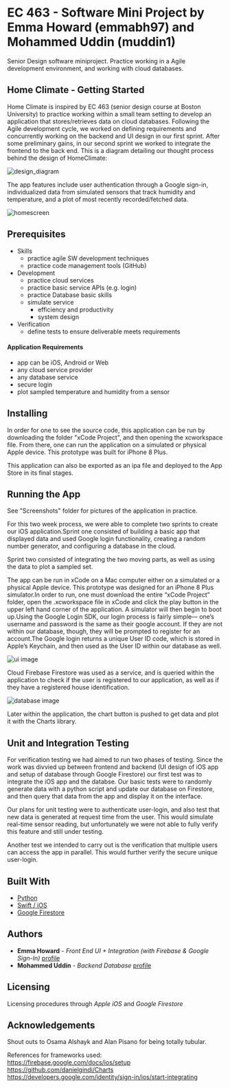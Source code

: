 # EC 463 - Software Mini Project by Emma Howard (emmabh97) and Mohammed Uddin (muddin1)
Senior Design software miniproject. Practice working in a Agile development environment, and working with cloud databases.

## Home Climate - Getting Started

Home Climate is inspired by EC 463 (senior design course at Boston University) to practice working within a small team setting to develop an application that stores/retrieves data on cloud databases. Following the Agile development cycle, we worked on defining requirements and concurrently working on the backend and UI design in our first sprint. After some preliminary gains, in our second sprint we worked to integrate the frontend to the back end. This is a diagram detailing our thought process behind the design of HomeClimate:

![design_diagram](https://github.com/MohUddin/SoftwareMiniProject_emmah_muddin/blob/master/Screenshots/block_diagram.JPG)

The app features include user authentication through a Google sign-in, individualized data from simulated sensors that track humidity and temperature, and a plot of most recently recorded/fetched data. 

![homescreen](https://github.com/MohUddin/SoftwareMiniProject_emmah_muddin/blob/master/Screenshots/Screen%20Shot%202018-09-19%20at%205.48.01%20PM.png)
                                            

## Prerequisites
* Skills
    * practice agile SW development techniques
    * practice code management tools (GitHub)
* Development
   * practice cloud services
   * practice basic service APIs (e.g. login)
   * practice Database basic skills
   * simulate service
      * efficiency and productivity
      * system design
* Verification
   * define tests to ensure deliverable meets requirements

#### Application Requirements ####

* app can be iOS, Android or Web
* any cloud service provider
* any database service
* secure login
* plot sampled temperature and humidity from a sensor 
    

## Installing

In order for one to see the source code, this application can be run by downloading the folder "xCode Project", and then opening the xcworkspace file. From there, one can run the application on a simulated or physical Apple device. This prototype was built for iPhone 8 Plus.

This application can also be exported as an ipa file and deployed to the App Store in its final stages.

## Running the App

See "Screenshots" folder for pictures of the application in practice.

For this two week process, we were able to complete two sprints to create our iOS application.Sprint one consisted of building a basic app that displayed data and used Google login functionality, creating a random number generator, and configuring a database in the cloud.

Sprint two consisted of integrating the two moving parts, as well as using the data to plot a sampled set.

The app can be run in xCode on a Mac computer either on a simulated or a physical Apple device. This prototype was designed for an iPhone 8 Plus simulator.In order to run, one must download the entire “xCode Project” folder, open the .xcworkspace file in xCode and click the play button in the upper left hand corner of the application. A simulator will then begin to boot up.Using the Google Login SDK, our login process is fairly simple— one’s username and password is the same as their google account. If they are not within our database, though, they will be prompted to register for an account.The Google login returns a unique User ID code, which is stored in Apple’s Keychain, and then used as the User ID within our database as well.

![ui image](https://github.com/MohUddin/SoftwareMiniProject_emmah_muddin/blob/master/Screenshots/HomeClimate_UI.JPG) 
                                        

Cloud Firebase Firestore was used as a service, and is queried within the application to check if the user is registered to our application, as well as if they have a registered house identification.

![database image](https://github.com/MohUddin/SoftwareMiniProject_emmah_muddin/blob/master/Screenshots/database_breakdown.JPG)

Later within the application, the chart button is pushed to get data and plot it with the Charts library.

## Unit and Integration Testing

For verification testing we had aimed to run two phases of testing. Since the work was divvied up between frontend and backend (UI design of iOS app and setup of database through Google Firestore) our first test was to integrate the iOS app and the databse. Our basic tests were to randomly generate data with a python script and update our database on Firestore, and then query that data from the app and display it on the interface.

Our plans for unit testing were to authenticate user-login, and also test that new data is generated at request time from the user. This would simulate real-time sensor reading, but unfortunately we were not able to fully verify this feature and still under testing. 

Another test we intended to carry out is the verification that multiple users can access the app in parallel. This would further verify the secure unique user-login. 

## Built With

* [Python](https://www.python.org/)
* [Swift / iOS](https://developer.apple.com/swift/)
* [Google Firestore](https://firebase.google.com/docs/firestore/)



## Authors

* **Emma Howard** - *Front End UI + Integration (with Firebase & Google Sign-In)* [profile](https://www.linkedin.com/in/emmabh/)
* **Mohammed Uddin** - *Backend Database* [profile](https://www.linkedin.com/in/mouddin/)

## Licensing

Licensing procedures through *Apple iOS* and *Google Firestore*

## Acknowledgements

Shout outs to Osama Alshayk and Alan Pisano for being totally tubular. 

References for frameworks used:
https://firebase.google.com/docs/ios/setup
https://github.com/danielgindi/Charts
https://developers.google.com/identity/sign-in/ios/start-integrating


